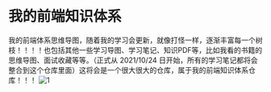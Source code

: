 # 我的前端知识体系
我的前端体系思维导图，随着我的学习会更新，就像打怪一样，逐渐丰富每一个树枝！！！！也包括其他一些学习导图、学习笔记、知识PDF等，比如我看的书籍的思维导图、面试收藏等等。（正式从 2021/10/24 日开始，所有的学习笔记都将会整合到这个仓库里面）这将会是一个很大很大的仓库，属于我的前端知识体系仓库！！！
![1](https://user-images.githubusercontent.com/50372203/135654513-b02d7b5d-f444-4e3f-81d0-f9f1e82586d2.png)
